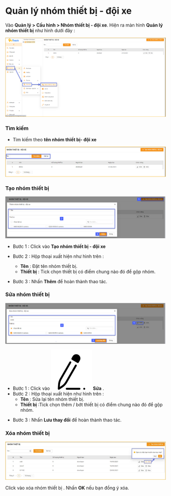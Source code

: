 # Quản lý nhóm thiết bị - đội xe 

<div id="device-group" >
</div>

 Vào **Quản lý > Cấu hình > Nhóm thiết bị - đội xe**. Hiện ra màn hình **Quản lý nhóm thiết bị** như hình dưới đây : 

 <span style="display:block;text-align:left">![Interface Web](/docs/assets/images/web-interface/device/equipment-group.png)

 ### Tìm kiếm 

* Tìm kiếm theo **tên nhóm thiết bị- đội xe**

 <span style="display:block;text-align:left">![Interface Web](/docs/assets/images/web-interface/map/search-equipment-group.jpg)

### Tạo nhóm thiết bị

<span style="display:block;text-align:left">![Interface Web](/docs/assets/images/web-interface/map/add-equipment-group.jpg)

* Bước 1 : Click vào **Tạo nhóm thiết bị - đội xe** 
* Bước 2 : Hộp thoại xuất hiện như hình trên :
    * **Tên** : Đặt tên nhóm thiết bị.
    * **Thiết bị** : Tick chọn thiết bị có điểm chung nào đó để gộp nhóm.

* Bước 3 : Nhấn **Thêm** để hoàn thành thao tác.

### Sửa nhóm thiết bị 

<span style="display:block;text-align:left">![Interface Web](/docs/assets/images/web-interface/map/edit-equipment-group.jpg)

- Bước 1 : Click vào <span class="icon-left svg-filter-serch">![Ok](/docs/assets/images/web-interface/icon/SVG/icons8-edit.svg) **Sửa** .
- Bước 2 : Hộp thoại xuất hiện như hình trên :
    * **Tên** : Sửa lại tên nhóm thiết bị.
    * **Thiết bị** :Tick chọn thêm / bớt thiết bị có điểm chung nào đó để gộp nhóm.

* Bước 3 : Nhấn **Lưu thay đổi** để hoàn thành thao tác.

### Xóa nhóm thiết bị 

<span style="display:block;text-align:left">![Interface Web](/docs/assets/images/web-interface/map/delete-equipment-group.jpg)

Click vào xóa nhóm thiết bị . Nhấn **OK** nếu bạn đồng ý xóa. 

